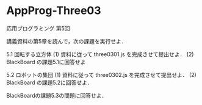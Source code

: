 # AppProg-Three03
応用プログラミング 第5回

講義資料の第5章を読んで，次の課題を実行せよ．

5.1 回転する立方体
(1) 資料に従って three0301.js を完成させて提出せよ．
(2) BlackBoard の課題5.1に回答せよ

5.2 ロボットの集団
(1) 資料に従って three0302.js を完成させて提出せよ．
(2) BlackBoard の課題5.2に回答せよ．

BlackBoardの課題5.3の問題に回答せよ．
